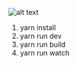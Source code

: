 ![alt text](https://raw.githubusercontent.com/webpack/media/master/logo/logo-on-white-bg.png)

1. yarn install
2. yarn run dev
3. yarn run build
4. yarn run watch 
